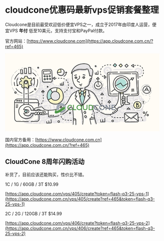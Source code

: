# cloudcone优惠码最新vps促销套餐整理

Cloudcone是目前最受欢迎低价便宜VPS之一，成立于2017年由印度人运营，便宜VPS **年付** 低至10美元，支持支付宝和PayPal付款。

官方网站：[https://www.cloudcone.com](https://app.cloudcone.com.cn/?ref=465)

[![cloudcone官网](cloudcone_20250805_231153.png)](https://app.cloudcone.com.cn/?ref=465)

国内官方备用：[https://www.cloudcone.com.cn](https://app.cloudcone.com.cn/?ref=465)

## CloudCone 8周年闪购活动

补货了，目前应该还能购买，性价比不错。

1C / 1G / 60GB / 3T $10.99

[https://app.cloudcone.com/vps/405/create?token=flash-q3-25-vps-1](https://app.cloudcone.com.cn/vps/405/create?ref=465&token=flash-q3-25-vps-1)

2C / 2G / 120GB / 3T $14.99

[https://app.cloudcone.com/vps/406/create?token=flash-q3-25-vps-2](https://app.cloudcone.com.cn/vps/406/create?ref=465&token=flash-q3-25-vps-2)
